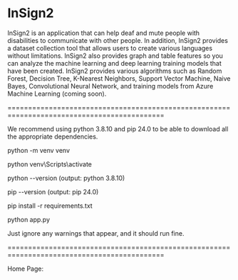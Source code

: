 # InSign2

InSign2 is an application that can help deaf and mute people with disabilities to communicate with other people. In addition, InSign2 provides a dataset collection tool that allows users to create various languages ​​without limitations. InSign2 also provides graph and table features so you can analyze the machine learning and deep learning training models that have been created. InSign2 provides various algorithms such as Random Forest, Decision Tree, K-Nearest Neighbors, Support Vector Machine, Naive Bayes, Convolutional Neural Network, and training models from Azure Machine Learning (coming soon).

============================================================================================

We recommend using python 3.8.10 and pip 24.0 to be able to download all the appropriate dependencies.

python -m venv venv

python venv\Scripts\activate

python --version (output: python 3.8.10)

pip --version (output: pip 24.0)

pip install -r requirements.txt

python app.py

Just ignore any warnings that appear, and it should run fine.

============================================================================================

Home Page:
